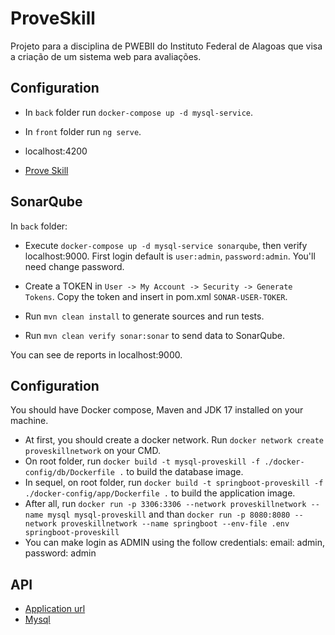 # ProveSkill
Projeto para a disciplina de PWEBII do Instituto Federal de Alagoas que visa a criação de um sistema web para avaliações.

## Configuration

* In `back` folder run `docker-compose up -d mysql-service`.
* In `front` folder run `ng serve`.

* localhost:4200

* [Prove Skill](http://proveskill.com)


## SonarQube

In `back` folder:

* Execute `docker-compose up -d mysql-service sonarqube`, then verify localhost:9000.
First login default is `user:admin`, `password:admin`. You'll need change password.

* Create a TOKEN in `User -> My Account -> Security -> Generate Tokens`. Copy the token and insert in pom.xml `SONAR-USER-TOKER`.

* Run `mvn clean install` to generate sources and run tests.
* Run `mvn clean verify sonar:sonar` to send data to SonarQube.

You can see de reports in localhost:9000.

## Configuration
You should have Docker compose, Maven and JDK 17 installed on your machine.

* At first, you should create a docker network. Run `docker network create proveskillnetwork` on your CMD.
* On root folder, run `docker build -t mysql-proveskill -f ./docker-config/db/Dockerfile .` to build the database image.
* In sequel, on root folder, run `docker build -t springboot-proveskill -f ./docker-config/app/Dockerfile .` to build the application image.
* After all, run `docker run -p 3306:3306 --network proveskillnetwork --name mysql mysql-proveskill` and than `docker run -p 8080:8080 --network proveskillnetwork --name springboot --env-file .env springboot-proveskill`
* You can make login as ADMIN using the follow credentials: email: admin, password: admin

## API
* [Application url](http://localhost:2364/api/v1)
* [Mysql](http://localhost:3306)

